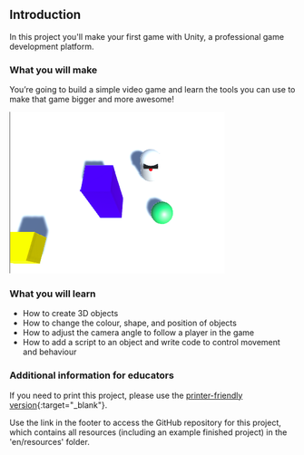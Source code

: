## Introduction

In this project you'll make your first game with Unity, a professional game development platform.

### What you will make

You’re going to build a simple video game and learn the tools you can use to make that game bigger and more awesome! 

![A game where the robot must get the ball into the yellow zone](images/step1_gameScreenshot.png)

### What you will learn

+ How to create 3D objects
+ How to change the colour, shape, and position of objects
+ How to adjust the camera angle to follow a player in the game
+ How to add a script to an object and write code to control movement and behaviour

### Additional information for educators

If you need to print this project, please use the [printer-friendly version](https://projects.raspberrypi.org/en/projects/project-name/print){:target="_blank"}.

Use the link in the footer to access the GitHub repository for this project, which contains all resources (including an example finished project) in the 'en/resources' folder.
